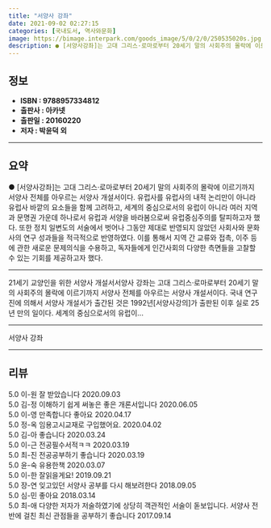 ```yaml
---
title: "서양사 강좌"
date: 2021-09-02 02:27:15
categories: [국내도서, 역사와문화]
image: https://bimage.interpark.com/goods_image/5/0/2/0/250535020s.jpg
description: ● [서양사강좌]는 고대 그리스·로마로부터 20세기 말의 사회주의 몰락에 이르기까지 서양사 전체를 아우르는 서양사 개설서이다. 유럽사를 유럽사의 내적 논리만이 아니라 유럽사 바깥의 요소들을 함께 고려하고, 세계의 중심으로서의 유럽이 아니라 여러 지역과 문명권 가운데 하나로서 유럽과 서
---
```


## **정보**

- **ISBN : 9788957334812**
- **출판사 : 아카넷**
- **출판일 : 20160220**
- **저자 : 박윤덕 외**

------



## **요약**

●  [서양사강좌]는 고대 그리스·로마로부터 20세기 말의 사회주의 몰락에 이르기까지 서양사 전체를 아우르는 서양사 개설서이다. 유럽사를 유럽사의 내적 논리만이 아니라 유럽사 바깥의 요소들을 함께 고려하고, 세계의 중심으로서의 유럽이 아니라 여러 지역과 문명권 가운데 하나로서 유럽과 서양을 바라봄으로써 유럽중심주의를 탈피하고자 했다. 또한 정치 일변도의 서술에서 벗어나 그동안 제대로 반영되지 않았던 사회사와 문화사의 연구 성과들을 적극적으로 반영하였다. 이를 통해서 지역 간 교류와 접촉, 이주 등에 관한 새로운 문제의식을 수용하고, 독자들에게 인간사회의 다양한 측면들을 고찰할 수 있는 기회를 제공하고자 했다.

------

21세기 교양인을 위한 서양사 개설서서양사 강좌는 고대 그리스·로마로부터 20세기 말의 사회주의 몰락에 이르기까지 서양사 전체를 아우르는 서양사 개설서이다. 국내 연구진에 의해서 서양사 개설서가 출간된 것은 1992년[서양사강의]가 출판된 이후 실로 25년 만의 일이다. 세계의 중심으로서의 유럽이... 

------


서양사 강좌 

------


## **리뷰** 

5.0 이-원 잘 받았습니다 2020.09.03 <br/>5.0 김-정 이해하기 쉽게 써놓은 좋은 개론서입니다 2020.06.05 <br/>5.0 이-영 만족합니다
좋아요 2020.04.17 <br/>5.0 정-옥 임용고시교재로 구입했어요. 2020.04.02 <br/>5.0 김-아 좋습니다 2020.03.24 <br/>5.0 이-근 전공필수서적ㅋㅋ 2020.03.19 <br/>5.0 최-진 전공공부하기 좋습니다 2020.03.19 <br/>5.0 윤-숙 유용한책 2020.03.07 <br/>5.0 이-한 잘읽을게요! 2019.09.21 <br/>5.0 장-연 잊고있던 서양사 공부를 다시 해보려한다 2018.09.05 <br/>5.0 심-민 좋아요 2018.03.14 <br/>5.0 최-애 다양한 저자가 저술하였기에 상당히 객관적인 서술이 돋보입니다. 서양사 전반에 걸친 최신 관점들을 공부하기 좋습니다 2017.09.14 <br/>